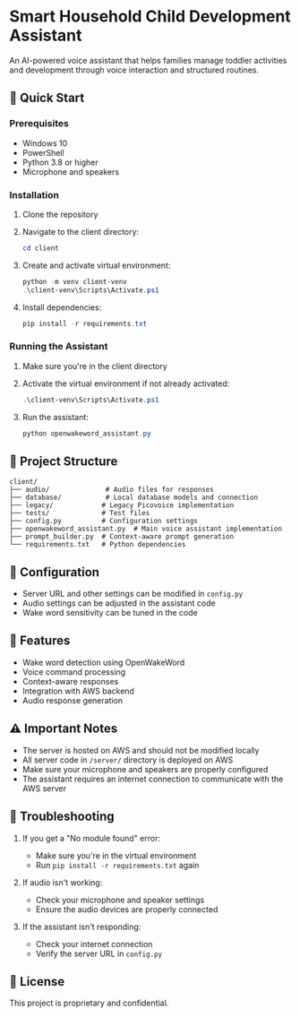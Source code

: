 # Smart Household Child Development Assistant

An AI-powered voice assistant that helps families manage toddler activities and development through voice interaction and structured routines.

## 🚀 Quick Start

### Prerequisites
- Windows 10
- PowerShell
- Python 3.8 or higher
- Microphone and speakers

### Installation

1. Clone the repository
2. Navigate to the client directory:
   ```powershell
   cd client
   ```

3. Create and activate virtual environment:
   ```powershell
   python -m venv client-venv
   .\client-venv\Scripts\Activate.ps1
   ```

4. Install dependencies:
   ```powershell
   pip install -r requirements.txt
   ```

### Running the Assistant

1. Make sure you're in the client directory
2. Activate the virtual environment if not already activated:
   ```powershell
   .\client-venv\Scripts\Activate.ps1
   ```

3. Run the assistant:
   ```powershell
   python openwakeword_assistant.py
   ```

## 📁 Project Structure

```
client/
├── audio/              # Audio files for responses
├── database/           # Local database models and connection
├── legacy/            # Legacy Picovoice implementation
├── tests/             # Test files
├── config.py          # Configuration settings
├── openwakeword_assistant.py  # Main voice assistant implementation
├── prompt_builder.py  # Context-aware prompt generation
└── requirements.txt   # Python dependencies
```

## 🔧 Configuration

- Server URL and other settings can be modified in `config.py`
- Audio settings can be adjusted in the assistant code
- Wake word sensitivity can be tuned in the code

## 🎯 Features

- Wake word detection using OpenWakeWord
- Voice command processing
- Context-aware responses
- Integration with AWS backend
- Audio response generation

## ⚠️ Important Notes

- The server is hosted on AWS and should not be modified locally
- All server code in `/server/` directory is deployed on AWS
- Make sure your microphone and speakers are properly configured
- The assistant requires an internet connection to communicate with the AWS server

## 🐛 Troubleshooting

1. If you get a "No module found" error:
   - Make sure you're in the virtual environment
   - Run `pip install -r requirements.txt` again

2. If audio isn't working:
   - Check your microphone and speaker settings
   - Ensure the audio devices are properly connected

3. If the assistant isn't responding:
   - Check your internet connection
   - Verify the server URL in `config.py`

## 📝 License

This project is proprietary and confidential. 